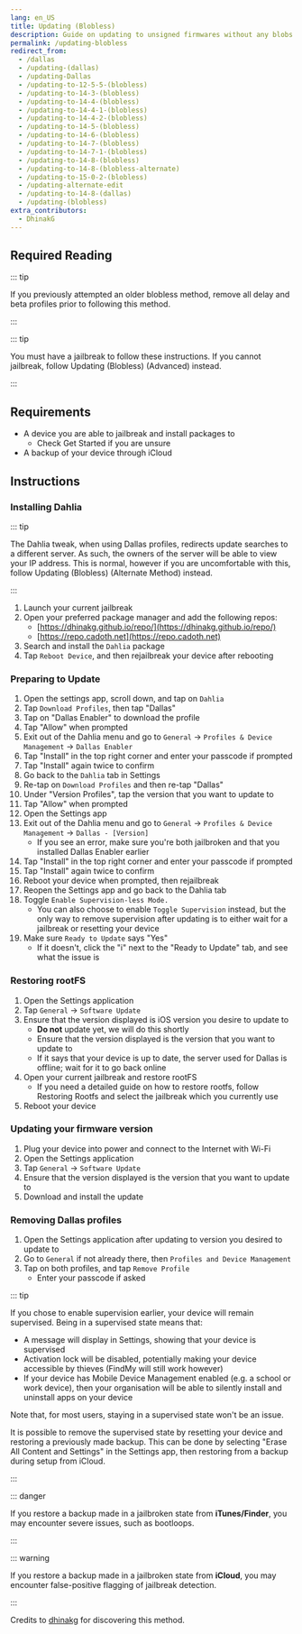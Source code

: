 ```yaml
---
lang: en_US
title: Updating (Blobless)
description: Guide on updating to unsigned firmwares without any blobs using Dallas profiles.
permalink: /updating-blobless
redirect_from:
  - /dallas
  - /updating-(dallas)
  - /updating-Dallas
  - /updating-to-12-5-5-(blobless)
  - /updating-to-14-3-(blobless)
  - /updating-to-14-4-(blobless)
  - /updating-to-14-4-1-(blobless)
  - /updating-to-14-4-2-(blobless)
  - /updating-to-14-5-(blobless)
  - /updating-to-14-6-(blobless)
  - /updating-to-14-7-(blobless)
  - /updating-to-14-7-1-(blobless)
  - /updating-to-14-8-(blobless)
  - /updating-to-14-8-(blobless-alternate)
  - /updating-to-15-0-2-(blobless)
  - /updating-alternate-edit
  - /updating-to-14-8-(dallas)
  - /updating-(blobless)
extra_contributors:
  - DhinakG
---
```


## Required Reading

::: tip

If you previously attempted an older blobless method, remove all delay and beta profiles prior to following this method.

:::

::: tip

You must have a jailbreak to follow these instructions. If you cannot jailbreak, follow <router-link to="/updating-blobless-advanced">Updating (Blobless) (Advanced)</router-link> instead.

:::

## Requirements

- A device you are able to jailbreak and install packages to
    - Check <router-link to="/get-started">Get Started</router-link> if you are unsure
- A backup of your device through iCloud

## Instructions

### Installing Dahlia

::: tip

The Dahlia tweak, when using Dallas profiles, redirects update searches to a different server. As such, the owners of the server will be able to view your IP address. This is normal, however if you are uncomfortable with this, follow <router-link to="/updating-blobless-alternate">Updating (Blobless) (Alternate Method)</router-link> instead.

:::

1. Launch your current jailbreak
1. Open your preferred package manager and add the following repos:
    - [https://dhinakg.github.io/repo/](https://dhinakg.github.io/repo/)
    - [https://repo.cadoth.net](https://repo.cadoth.net)
1. Search and install the `Dahlia` package
1. Tap `Reboot Device`, and then rejailbreak your device after rebooting

### Preparing to Update

1. Open the settings app, scroll down, and tap on `Dahlia`
1. Tap `Download Profiles`, then tap "Dallas"
1. Tap on "Dallas Enabler" to download the profile
1. Tap "Allow" when prompted
1. Exit out of the Dahlia menu and go to `General` -> `Profiles & Device Management` -> `Dallas Enabler`
1. Tap "Install" in the top right corner and enter your passcode if prompted
1. Tap "Install" again twice to confirm
1. Go back to the `Dahlia` tab in Settings
1. Re-tap on `Download Profiles` and then re-tap "Dallas"
1. Under "Version Profiles", tap the version that you want to update to
1. Tap "Allow" when prompted
1. Open the Settings app
1. Exit out of the Dahlia menu and go to `General` -> `Profiles & Device Management` -> `Dallas - [Version]`
   - If you see an error, make sure you're both jailbroken and that you installed Dallas Enabler earlier
1. Tap "Install" in the top right corner and enter your passcode if prompted
1. Tap "Install" again twice to confirm
1. Reboot your device when prompted, then rejailbreak
1. Reopen the Settings app and go back to the Dahlia tab
1. Toggle `Enable Supervision-less Mode.`
   - You can also choose to enable `Toggle Supervision` instead, but the only way to remove supervision after updating is to either wait for a jailbreak or resetting your device
1. Make sure `Ready to Update` says "Yes"
   - If it doesn't, click the "i" next to the "Ready to Update" tab, and see what the issue is

### Restoring rootFS

1. Open the Settings application
1. Tap `General` -> `Software Update`
1. Ensure that the version displayed is iOS version you desire to update to
    - **Do not** update yet, we will do this shortly
    - Ensure that the version displayed is the version that you want to update to
    - If it says that your device is up to date, the server used for Dallas is offline; wait for it to go back online
1. Open your current jailbreak and restore rootFS
    - If you need a detailed guide on how to restore rootfs, follow <router-link to="/restoring-rootfs">Restoring Rootfs</router-link> and select the jailbreak which you currently use
1. Reboot your device

### Updating your firmware version

1. Plug your device into power and connect to the Internet with Wi-Fi
1. Open the Settings application
1. Tap `General` -> `Software Update`
1. Ensure that the version displayed is the version that you want to update to
1. Download and install the update

### Removing Dallas profiles

1. Open the Settings application after updating to version you desired to update to
1. Go to `General` if not already there, then `Profiles and Device Management`
1. Tap on both profiles, and tap `Remove Profile`
    - Enter your passcode if asked

::: tip

If you chose to enable supervision earlier, your device will remain supervised. Being in a supervised state means that:

- A message will display in Settings, showing that your device is supervised
- Activation lock will be disabled, potentially making your device accessible by thieves (FindMy will still work however)
- If your device has Mobile Device Management enabled (e.g. a school or work device), then your organisation will be able to silently install and uninstall apps on your device

Note that, for most users, staying in a supervised state won't be an issue.

It is possible to remove the supervised state by resetting your device and restoring a previously made backup. This can be done by selecting "Erase All Content and Settings" in the Settings app, then restoring from a backup during setup from iCloud.

:::

::: danger

If you restore a backup made in a jailbroken state from **iTunes/Finder**, you may encounter severe issues, such as bootloops.

:::

::: warning

If you restore a backup made in a jailbroken state from **iCloud**, you may encounter false-positive flagging of jailbreak detection. 

:::

Credits to [dhinakg](https://github.com/dhinakg/) for discovering this method.
